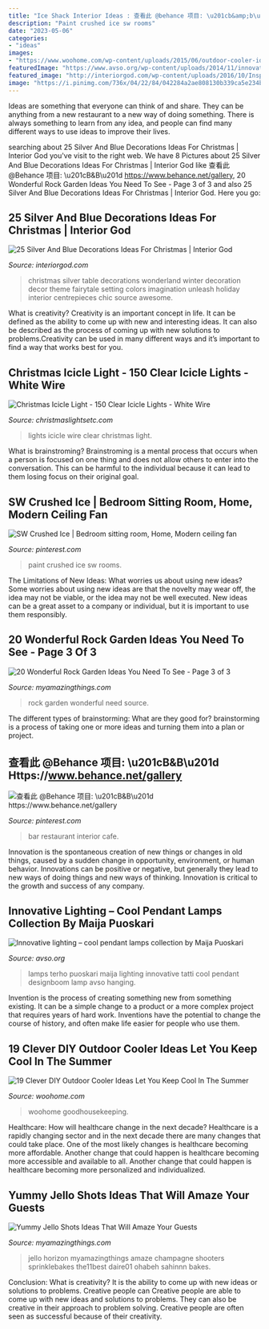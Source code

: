 ```yaml
---
title: "Ice Shack Interior Ideas : 查看此 @behance 项目: \u201cb&amp;b\u201d Https://www.behance.net/gallery"
description: "Paint crushed ice sw rooms"
date: "2023-05-06"
categories:
- "ideas"
images:
- "https://www.woohome.com/wp-content/uploads/2015/06/outdoor-cooler-ideas-woohome-5.jpg"
featuredImage: "https://www.avso.org/wp-content/uploads/2014/11/innovative-lighting-cool-pendant-lamps-collection-by-maija-puoskari-1415275528.jpg"
featured_image: "http://interiorgod.com/wp-content/uploads/2016/10/Inspiration-Silver-And-Blue-Christmas-Decor.jpg"
image: "https://i.pinimg.com/736x/04/22/84/042284a2ae808130b339ca5e234b3774--paint-colors-ranch.jpg"
---
```



Ideas are something that everyone can think of and share. They can be anything from a new restaurant to a new way of doing something. There is always something to learn from any idea, and people can find many different ways to use ideas to improve their lives.

	

		
searching about 25 Silver And Blue Decorations Ideas For Christmas | Interior God you've visit to the right web. We have 8 Pictures about 25 Silver And Blue Decorations Ideas For Christmas | Interior God like 查看此 @Behance 项目: \u201cB&amp;B\u201d https://www.behance.net/gallery, 20 Wonderful Rock Garden Ideas You Need To See - Page 3 of 3 and also 25 Silver And Blue Decorations Ideas For Christmas | Interior God. Here you go:
		
    
## 25 Silver And Blue Decorations Ideas For Christmas | Interior God

<img loading=lazy src="http://interiorgod.com/wp-content/uploads/2016/10/Inspiration-Silver-And-Blue-Christmas-Decor.jpg" onerror="this.onerror=null;this.src='https://tse3.mm.bing.net/th?id=OIP.dIOvanKXYsa5R2iUb8JV2wHaLH&amp;pid=15.1';" alt="25 Silver And Blue Decorations Ideas For Christmas | Interior God">

_Source: interiorgod.com_

>christmas silver table decorations wonderland winter decoration decor theme fairytale setting colors imagination unleash holiday interior centrepieces chic source awesome. 

	

What is creativity?
Creativity is an important concept in life. It can be defined as the ability to come up with new and interesting ideas. It can also be described as the process of coming up with new solutions to problems.Creativity can be used in many different ways and it’s important to find a way that works best for you.

    
## Christmas Icicle Light - 150 Clear Icicle Lights - White Wire

<img loading=lazy src="https://cdn.christmaslightsetc.com/images/ProductCloseup/35976/Bright-Clear-Icicle-Lights-White-Wire-2750.jpg" onerror="this.onerror=null;this.src='https://tse1.mm.bing.net/th?id=OIP.GdMJMJEXMUCMI-PZJjcJwQHaHa&amp;pid=15.1';" alt="Christmas Icicle Light - 150 Clear Icicle Lights - White Wire">

_Source: christmaslightsetc.com_

>lights icicle wire clear christmas light. 

	

What is brainstroming? Brainstroming is a mental process that occurs when a person is focused on one thing and does not allow others to enter into the conversation. This can be harmful to the individual because it can lead to them losing focus on their original goal.

    
## SW Crushed Ice | Bedroom Sitting Room, Home, Modern Ceiling Fan

<img loading=lazy src="https://i.pinimg.com/736x/04/22/84/042284a2ae808130b339ca5e234b3774--paint-colors-ranch.jpg" onerror="this.onerror=null;this.src='https://tse4.mm.bing.net/th?id=OIP.m6X18QXE9tedHUzu0-VGjgHaHa&amp;pid=15.1';" alt="SW Crushed Ice | Bedroom sitting room, Home, Modern ceiling fan">

_Source: pinterest.com_

>paint crushed ice sw rooms. 

	

The Limitations of New Ideas: What worries us about using new ideas?
Some worries about using new ideas are that the novelty may wear off, the idea may not be viable, or the idea may not be well executed. New ideas can be a great asset to a company or individual, but it is important to use them responsibly.

    
## 20 Wonderful Rock Garden Ideas You Need To See - Page 3 Of 3

<img loading=lazy src="http://myamazingthings.com/wp-content/uploads/2017/02/rock-garden.jpg" onerror="this.onerror=null;this.src='https://tse2.mm.bing.net/th?id=OIP.VQDyOXlTiKR2oQk4eocIDAHaFj&amp;pid=15.1';" alt="20 Wonderful Rock Garden Ideas You Need To See - Page 3 of 3">

_Source: myamazingthings.com_

>rock garden wonderful need source. 

	

The different types of brainstorming: What are they good for?
brainstorming is a process of taking one or more ideas and turning them into a plan or project.

    
## 查看此 @Behance 项目: \u201cB&amp;B\u201d Https://www.behance.net/gallery

<img loading=lazy src="https://i.pinimg.com/736x/ac/35/eb/ac35eb4cef29bc7bb61fd3fd94c03480.jpg" onerror="this.onerror=null;this.src='https://tse1.mm.bing.net/th?id=OIP.H34oG-rhvgMLYdMieMiTMAHaJ3&amp;pid=15.1';" alt="查看此 @Behance 项目: \u201cB&amp;B\u201d https://www.behance.net/gallery">

_Source: pinterest.com_

>bar restaurant interior cafe. 

	

Innovation is the spontaneous creation of new things or changes in old things, caused by a sudden change in opportunity, environment, or human behavior. Innovations can be positive or negative, but generally they lead to new ways of doing things and new ways of thinking. Innovation is critical to the growth and success of any company.

    
## Innovative Lighting – Cool Pendant Lamps Collection By Maija Puoskari

<img loading=lazy src="https://www.avso.org/wp-content/uploads/2014/11/innovative-lighting-cool-pendant-lamps-collection-by-maija-puoskari-1415275528.jpg" onerror="this.onerror=null;this.src='https://tse1.mm.bing.net/th?id=OIP.Lg92CfINlFGhnWSsfUUH3AHaFk&amp;pid=15.1';" alt="Innovative lighting – cool pendant lamps collection by Maija Puoskari">

_Source: avso.org_

>lamps terho puoskari maija lighting innovative tatti cool pendant designboom lamp avso hanging. 

	

Invention is the process of creating something new from something existing. It can be a simple change to a product or a more complex project that requires years of hard work. Inventions have the potential to change the course of history, and often make life easier for people who use them.

    
## 19 Clever DIY Outdoor Cooler Ideas Let You Keep Cool In The Summer

<img loading=lazy src="https://www.woohome.com/wp-content/uploads/2015/06/outdoor-cooler-ideas-woohome-5.jpg" onerror="this.onerror=null;this.src='https://tse2.mm.bing.net/th?id=OIP.pQFTui0EtewymJiD70JsvwHaLH&amp;pid=15.1';" alt="19 Clever DIY Outdoor Cooler Ideas Let You Keep Cool In The Summer">

_Source: woohome.com_

>woohome goodhousekeeping. 

	

Healthcare: How will healthcare change in the next decade?
Healthcare is a rapidly changing sector and in the next decade there are many changes that could take place. One of the most likely changes is healthcare becoming more affordable. Another change that could happen is healthcare becoming more accessible and available to all. Another change that could happen is healthcare becoming more personalized and individualized.

    
## Yummy Jello Shots Ideas That Will Amaze Your Guests

<img loading=lazy src="https://myamazingthings.com/wp-content/uploads/2018/06/jello-shot-ideas-5-.jpg" onerror="this.onerror=null;this.src='https://tse4.mm.bing.net/th?id=OIP.yXHRufuuLu--NuF2fs1PcgHaKp&amp;pid=15.1';" alt="Yummy Jello Shots Ideas That Will Amaze Your Guests">

_Source: myamazingthings.com_

>jello horizon myamazingthings amaze champagne shooters sprinklebakes the11best daire01 ohabeh sahinnn bakes. 

	

Conclusion: What is creativity? It is the ability to come up with new ideas or solutions to problems. Creative people can
Creative people are able to come up with new ideas and solutions to problems. They can also be creative in their approach to problem solving. Creative people are often seen as successful because of their creativity.

